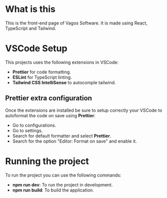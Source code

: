 # What is this

This is the front-end page of Vagos Software. It is made using React, TypeScript and Tailwind.

# VSCode Setup

This projects uses the following extensions in VSCode:

- **Prettier** for code formatting.
- **ESLint** for TypeScript linting.
- **Tailwind CSS IntelliSense** to autocomple tailwind.

## Prettier extra configuration

Once the extensions are installed be sure to setup correctly your VSCode to autoformat the code on save using **Prettier**:

- Go to configurations.
- Go to settings.
- Search for default formatter and select **Prettier**.
- Search for the option "Editor: Format on save" and enable it.

# Running the project

To run the project you can use the following commands:

- **npm run dev**: To run the project in development.
- **npm run build**: To build the application.
